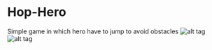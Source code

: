 Hop-Hero
========

Simple game in which hero have to jump to avoid obstacles
![alt tag](http://s30.postimg.org/6j4egllu9/image.png)
![alt tag](http://s17.postimg.org/u7uew27wv/image.png)


